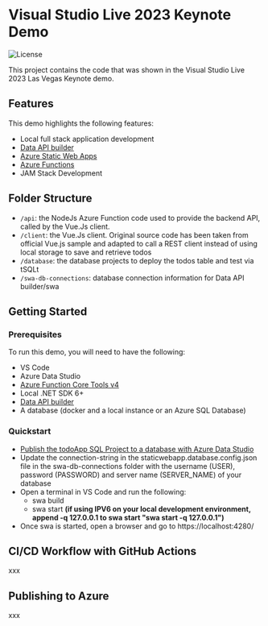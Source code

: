 # Visual Studio Live 2023 Keynote Demo

![License](https://img.shields.io/badge/license-MIT-green.svg)

This project contains the code that was shown in the Visual Studio Live 2023 Las Vegas Keynote demo.

## Features

This demo highlights the following features:

* Local full stack application development
* [Data API builder](https://github.com/Azure/data-api-builder)
* [Azure Static Web Apps](https://learn.microsoft.com/azure/static-web-apps/overview)
* [Azure Functions](https://learn.microsoft.com/azure/azure-functions/functions-overview)
* JAM Stack Development

## Folder Structure

* `/api`: the NodeJs Azure Function code used to provide the backend API, called by the Vue.Js client.
* `/client`: the Vue.Js client. Original source code has been taken from official Vue.js sample and adapted to call a REST client instead of using local storage to save and retrieve todos
* `/database`: the database projects to deploy the todos table and test via tSQLt
* `/swa-db-connections`: database connection information for Data API builder/swa

## Getting Started

### Prerequisites

To run this demo, you will need to have the following:

* VS Code
* Azure Data Studio
* [Azure Function Core Tools v4](https://www.npmjs.com/package/azure-functions-core-tools)
* Local .NET SDK 6+
* [Data API builder](https://github.com/Azure/data-api-builder/blob/main/docs/getting-started/getting-started.md)
* A database (docker and a local instance or an Azure SQL Database)

### Quickstart

* [Publish the todoApp SQL Project to a database with Azure Data Studio](https://learn.microsoft.com/sql/azure-data-studio/extensions/sql-database-project-extension)
* Update the connection-string in the staticwebapp.database.config.json file in the swa-db-connections folder with the username (USER), password (PASSWORD) and server name (SERVER_NAME) of your database
* Open a terminal in VS Code and run the following:
  * swa build
  * swa start **(if using IPV6 on your local development environment, append -q 127.0.0.1 to swa start "swa start -q 127.0.0.1")**
* Once swa is started, open a browser and go to https://localhost:4280/

## CI/CD Workflow with GitHub Actions

xxx

## Publishing to Azure

xxx